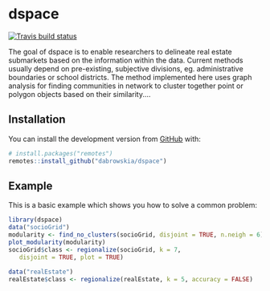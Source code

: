 
<!-- README.md is generated from README.Rmd. Please edit that file -->

# dspace

<!-- badges: start -->

[![Travis build
status](https://travis-ci.org/dabrowskia/dspace.svg?branch=master)](https://travis-ci.org/dabrowskia/dspace)
<!-- badges: end -->

The goal of dspace is to enable researchers to delineate real estate submarkets based on the information within the data. Current methods usually depend on pre-existing, subjective divisions, eg. administrative boundaries or school districts. The method implemented here uses graph analysis for finding communities in network to cluster together point or polygon objects based on their similarity.…

## Installation

<!-- You can install the released version of dspace from [CRAN](https://CRAN.R-project.org) with: -->

<!-- ``` r -->

<!-- install.packages("dspace") -->

<!-- ``` -->

You can install the development version from
[GitHub](https://github.com/) with:

``` r
# install.packages("remotes")
remotes::install_github("dabrowskia/dspace")
```

## Example

This is a basic example which shows you how to solve a common problem:

``` r
library(dspace)
data("socioGrid")
modularity <- find_no_clusters(socioGrid, disjoint = TRUE, n.neigh = 6)
plot_modularity(modularity)
socioGrid$class <- regionalize(socioGrid, k = 7,
   disjoint = TRUE, plot = TRUE)
     
data("realEstate")
realEstate$class <- regionalize(realEstate, k = 5, accuracy = FALSE)
```
